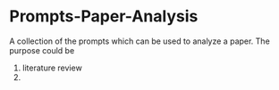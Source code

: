 # Prompts-Paper-Analysis
A collection of the prompts which can be used to analyze a paper. 
The purpose could be 
1. literature review
2. 
